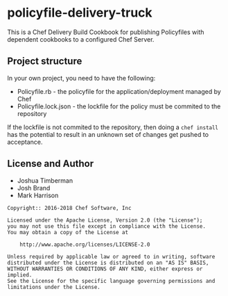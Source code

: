 # policyfile-delivery-truck

This is a Chef Delivery Build Cookbook for publishing Policyfiles with dependent cookbooks to a configured Chef Server.

## Project structure

In your own project, you need to have the following:

* Policyfile.rb - the policyfile for the application/deployment managed by Chef
* Policyfile.lock.json - the lockfile for the policy must be commited to the repository

If the lockfile is not commited to the repository, then doing a `chef install` has the potential to result in an unknown set of changes get pushed to acceptance.

## License and Author

- Joshua Timberman
- Josh Brand
- Mark Harrison

```text
Copyright:: 2016-2018 Chef Software, Inc

Licensed under the Apache License, Version 2.0 (the "License");
you may not use this file except in compliance with the License.
You may obtain a copy of the License at

    http://www.apache.org/licenses/LICENSE-2.0

Unless required by applicable law or agreed to in writing, software
distributed under the License is distributed on an "AS IS" BASIS,
WITHOUT WARRANTIES OR CONDITIONS OF ANY KIND, either express or implied.
See the License for the specific language governing permissions and
limitations under the License.
```
